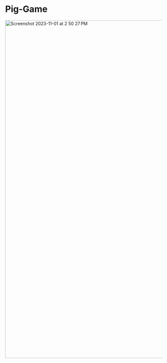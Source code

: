 # Pig-Game
<img width="1087" alt="Screenshot 2023-11-01 at 2 50 27 PM" src="https://github.com/ErikMejiaCode/Pig-Game/assets/112577065/3fc34a60-2a36-4057-8873-6e014c7f3f32">
